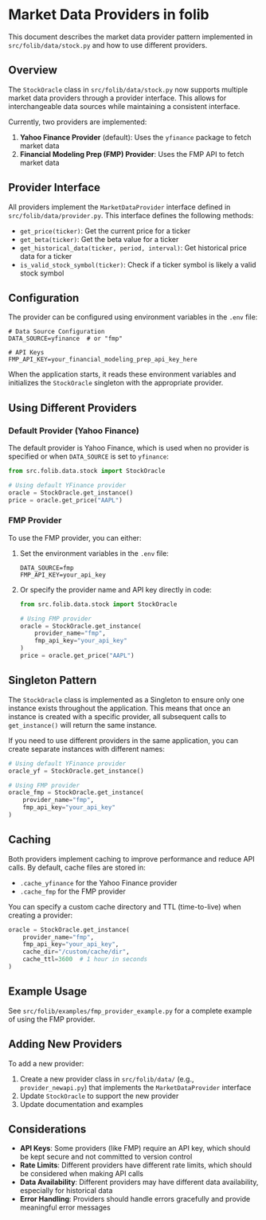 # Market Data Providers in folib

This document describes the market data provider pattern implemented in `src/folib/data/stock.py` and how to use different providers.

## Overview

The `StockOracle` class in `src/folib/data/stock.py` now supports multiple market data providers through a provider interface. This allows for interchangeable data sources while maintaining a consistent interface.

Currently, two providers are implemented:
1. **Yahoo Finance Provider** (default): Uses the `yfinance` package to fetch market data
2. **Financial Modeling Prep (FMP) Provider**: Uses the FMP API to fetch market data

## Provider Interface

All providers implement the `MarketDataProvider` interface defined in `src/folib/data/provider.py`. This interface defines the following methods:

- `get_price(ticker)`: Get the current price for a ticker
- `get_beta(ticker)`: Get the beta value for a ticker
- `get_historical_data(ticker, period, interval)`: Get historical price data for a ticker
- `is_valid_stock_symbol(ticker)`: Check if a ticker symbol is likely a valid stock symbol

## Configuration

The provider can be configured using environment variables in the `.env` file:

```
# Data Source Configuration
DATA_SOURCE=yfinance  # or "fmp"

# API Keys
FMP_API_KEY=your_financial_modeling_prep_api_key_here
```

When the application starts, it reads these environment variables and initializes the `StockOracle` singleton with the appropriate provider.

## Using Different Providers

### Default Provider (Yahoo Finance)

The default provider is Yahoo Finance, which is used when no provider is specified or when `DATA_SOURCE` is set to `yfinance`:

```python
from src.folib.data.stock import StockOracle

# Using default YFinance provider
oracle = StockOracle.get_instance()
price = oracle.get_price("AAPL")
```

### FMP Provider

To use the FMP provider, you can either:

1. Set the environment variables in the `.env` file:
   ```
   DATA_SOURCE=fmp
   FMP_API_KEY=your_api_key
   ```

2. Or specify the provider name and API key directly in code:
   ```python
   from src.folib.data.stock import StockOracle

   # Using FMP provider
   oracle = StockOracle.get_instance(
       provider_name="fmp",
       fmp_api_key="your_api_key"
   )
   price = oracle.get_price("AAPL")
   ```

## Singleton Pattern

The `StockOracle` class is implemented as a Singleton to ensure only one instance exists throughout the application. This means that once an instance is created with a specific provider, all subsequent calls to `get_instance()` will return the same instance.

If you need to use different providers in the same application, you can create separate instances with different names:

```python
# Using default YFinance provider
oracle_yf = StockOracle.get_instance()

# Using FMP provider
oracle_fmp = StockOracle.get_instance(
    provider_name="fmp",
    fmp_api_key="your_api_key"
)
```

## Caching

Both providers implement caching to improve performance and reduce API calls. By default, cache files are stored in:
- `.cache_yfinance` for the Yahoo Finance provider
- `.cache_fmp` for the FMP provider

You can specify a custom cache directory and TTL (time-to-live) when creating a provider:

```python
oracle = StockOracle.get_instance(
    provider_name="fmp",
    fmp_api_key="your_api_key",
    cache_dir="/custom/cache/dir",
    cache_ttl=3600  # 1 hour in seconds
)
```

## Example Usage

See `src/folib/examples/fmp_provider_example.py` for a complete example of using the FMP provider.

## Adding New Providers

To add a new provider:

1. Create a new provider class in `src/folib/data/` (e.g., `provider_newapi.py`) that implements the `MarketDataProvider` interface
2. Update `StockOracle` to support the new provider
3. Update documentation and examples

## Considerations

- **API Keys**: Some providers (like FMP) require an API key, which should be kept secure and not committed to version control
- **Rate Limits**: Different providers have different rate limits, which should be considered when making API calls
- **Data Availability**: Different providers may have different data availability, especially for historical data
- **Error Handling**: Providers should handle errors gracefully and provide meaningful error messages
